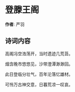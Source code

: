 # 登滕王阁

**作者**: 严羽

## 诗词内容

高阁冯空浩荡开，当时遗迹几荒苔。

烟含晚市悠悠见，沙带澄潭渺渺回。

此日登临分壮气，百年沦落忆雄材。

可怜万古神交意，日暮荒凉一叹哀。

